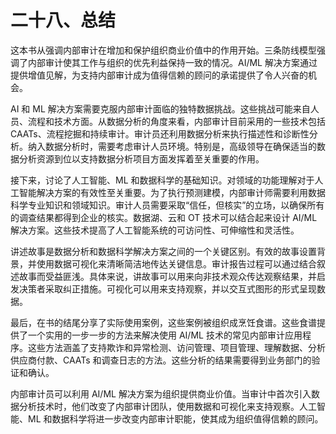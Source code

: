 # 二十八、总结

这本书从强调内部审计在增加和保护组织商业价值中的作用开始。三条防线模型强调了内部审计使其工作与组织的优先利益保持一致的情况。AI/ML 解决方案通过提供增值见解，为支持内部审计成为值得信赖的顾问的承诺提供了令人兴奋的机会。

AI 和 ML 解决方案需要克服内部审计面临的独特数据挑战。这些挑战可能来自人员、流程和技术方面。从数据分析的角度来看，内部审计目前采用的一些技术包括 CAATs、流程挖掘和持续审计。审计员还利用数据分析来执行描述性和诊断性分析。纳入数据分析时，需要考虑审计人员环境。特别是，高级领导在确保适当的数据分析资源到位以支持数据分析项目方面发挥着至关重要的作用。

接下来，讨论了人工智能、ML 和数据科学的基础知识。对领域的功能理解对于人工智能解决方案的有效性至关重要。为了执行预测建模，内部审计师需要利用数据科学专业知识和领域知识。审计人员需要采取“信任，但核实”的立场，以确保所有的调查结果都得到企业的核实。数据湖、云和 OT 技术可以结合起来设计 AI/ML 解决方案。这些技术提高了人工智能系统的可访问性、可伸缩性和灵活性。

讲述故事是数据分析和数据科学解决方案之间的一个关键区别。有效的故事设置背景，并使用数据可视化来清晰简洁地传达关键信息。审计报告过程可以通过结合叙述故事而受益匪浅。具体来说，讲故事可以用来向非技术观众传达观察结果，并启发决策者采取纠正措施。可视化可以用来支持观察，并以交互式图形的形式呈现数据。

最后，在书的结尾分享了实际使用案例，这些案例被组织成烹饪食谱。这些食谱提供了一个实用的一步一步的方法来解决使用 AI/ML 技术的常见内部审计应用程序。这些方法涵盖了支持欺诈和异常检测、访问管理、项目管理、理解数据、分析供应商付款、CAATs 和调查日志的方法。这些分析的结果需要得到业务部门的验证和确认。

内部审计员可以利用 AI/ML 解决方案为组织提供商业价值。当审计中首次引入数据分析技术时，他们改变了内部审计团队，使用数据和可视化来支持观察。人工智能、ML 和数据科学将进一步改变内部审计职能，使其成为组织值得信赖的顾问。